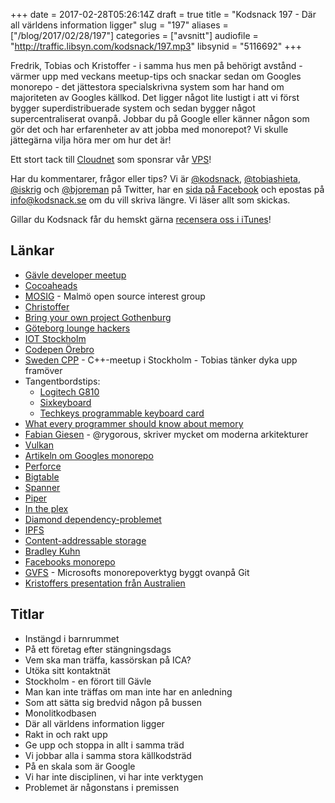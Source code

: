 +++
date = 2017-02-28T05:26:14Z
draft = true
title = "Kodsnack 197 - Där all världens information ligger"
slug = "197"
aliases = ["/blog/2017/02/28/197"]
categories = ["avsnitt"]
audiofile = "http://traffic.libsyn.com/kodsnack/197.mp3"
libsynid = "5116692"
+++

Fredrik, Tobias och Kristoffer - i samma hus men på behörigt avstånd - värmer upp med veckans meetup-tips och snackar sedan om Googles monorepo - det jättestora specialskrivna system som har hand om majoriteten av Googles källkod. Det ligger något lite lustigt i att vi först bygger superdistribuerade system och sedan bygger något supercentraliserat ovanpå. Jobbar du på Google eller känner någon som gör det och har erfarenheter av att jobba med monorepot? Vi skulle jättegärna vilja höra mer om hur det är!

Ett stort tack till [Cloudnet](http://www.cloudnet.se) som sponsrar vår [VPS](http://en.wikipedia.org/wiki/Virtual_private_server)!

Har du kommentarer, frågor eller tips? Vi är [@kodsnack](https://www.twitter.com/kodsnack), [@tobiashieta](https://www.twitter.com/tobiashieta), [@iskrig](https://www.twitter.com/iskrig) och [@bjoreman](https://www.twitter.com/bjoreman) på Twitter, har en [sida på Facebook](https://www.facebook.com/kodsnack) och epostas på [info@kodsnack.se](mailto:info@kodsnack.se) om du vill skriva längre. Vi läser allt som skickas.

Gillar du Kodsnack får du hemskt gärna [recensera oss i iTunes](http://itunes.apple.com/se/podcast/kodsnack/id561631498?l=en)!

## Länkar ##
* [Gävle developer meetup](https://www.meetup.com/Gavle-Developer-Meetup/)
* [Cocoaheads](http://cocoaheads.org/)
* [MOSIG](http://hack.org/mc/mosig.html) - Malmö open source interest group
* [Christoffer](https://github.com/estomagordo)
* [Bring your own project Gothenburg](https://www.meetup.com/Bring-Your-Own-Project-Gothenburg/)
* [Göteborg lounge hackers](https://www.meetup.com/Goteborg-Lounge-Hackers/)
* [IOT Stockholm](https://www.meetup.com/IoTStockholm/)
* [Codepen Örebro](https://www.meetup.com/CodePen-Orebro/)
* [Sweden CPP](https://www.meetup.com/swedencpp/) - C++-meetup i Stockholm - Tobias tänker dyka upp framöver
* Tangentbordstips:
    * [Logitech G810](https://m.prisjakt.nu/product/3606678/media)
    * [Sixkeyboard](http://techkeys.us/collections/keyboards/products/sixkeyboard)
    * [Techkeys programmable keyboard card](http://techkeys.us/collections/keyboards/products/techkeys-programmable-keyboard-business-card)
* [What every programmer should know about memory](https://lwn.net/Articles/250967/)
* [Fabian Giesen](https://twitter.com/rygorous) - @rygorous, skriver mycket om moderna arkitekturer
* [Vulkan](https://en.wikipedia.org/wiki/Vulkan_%28API%29)
* [Artikeln om Googles monorepo](http://m.cacm.acm.org/magazines/2016/7/204032-why-google-stores-billions-of-lines-of-code-in-a-single-repository/fulltext)
* [Perforce](https://en.wikipedia.org/wiki/Perforce_Helix)
* [Bigtable](https://en.wikipedia.org/wiki/Bigtable)
* [Spanner](https://en.wikipedia.org/wiki/Spanner_%28database%29)
* [Piper](https://plus.google.com/+DominicMitchell/posts/DjABWzqp4kj)
* [In the plex](http://www.stevenlevy.com/index.php/books/in-the-plex)
* [Diamond dependency-problemet](https://www.well-typed.com/blog/2008/04/the-dreaded-diamond-dependency-problem/)
* [IPFS](https://ipfs.io/)
* [Content-addressable storage](https://en.wikipedia.org/wiki/Content-addressable_storage)
* [Bradley Kuhn](http://ebb.org/bkuhn/blog/)
* [Facebooks monorepo](https://code.facebook.com/posts/218678814984400/scaling-mercurial-at-facebook/)
* [GVFS](https://blogs.msdn.microsoft.com/visualstudioalm/2017/02/03/announcing-gvfs-git-virtual-file-system/) - Microsofts monorepoverktyg byggt ovanpå Git
* [Kristoffers presentation från Australien](https://www.youtube.com/watch?v=4ua5aeKKDzU)

## Titlar ##
* Instängd i barnrummet
* På ett företag efter stängningsdags
* Vem ska man träffa, kassörskan på ICA?
* Utöka sitt kontaktnät
* Stockholm - en förort till Gävle
* Man kan inte träffas om man inte har en anledning
* Som att sätta sig bredvid någon på bussen
* Monolitkodbasen
* Där all världens information ligger
* Rakt in och rakt upp
* Ge upp och stoppa in allt i samma träd
* Vi jobbar alla i samma stora källkodsträd
* På en skala som är Google
* Vi har inte disciplinen, vi har inte verktygen
* Problemet är någonstans i premissen